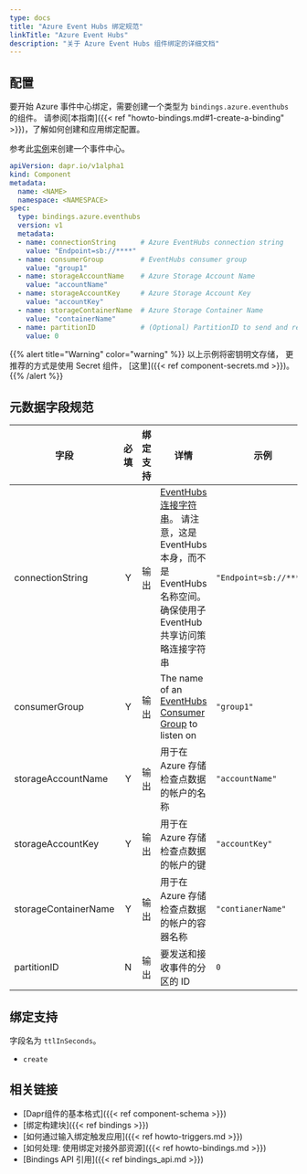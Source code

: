 ```yaml
---
type: docs
title: "Azure Event Hubs 绑定规范"
linkTitle: "Azure Event Hubs"
description: "关于 Azure Event Hubs 组件绑定的详细文档"
---
```


## 配置

要开始 Azure 事件中心绑定，需要创建一个类型为 `bindings.azure.eventhubs` 的组件。 请参阅[本指南]({{< ref "howto-bindings.md#1-create-a-binding" >}})，了解如何创建和应用绑定配置。

参考此[实例](https://docs.microsoft.com/en-us/azure/event-hubs/event-hubs-dotnet-framework-getstarted-send)来创建一个事件中心。

```yaml
apiVersion: dapr.io/v1alpha1
kind: Component
metadata:
  name: <NAME>
  namespace: <NAMESPACE>
spec:
  type: bindings.azure.eventhubs
  version: v1
  metadata:
  - name: connectionString      # Azure EventHubs connection string
    value: "Endpoint=sb://****"
  - name: consumerGroup         # EventHubs consumer group
    value: "group1"
  - name: storageAccountName    # Azure Storage Account Name
    value: "accountName"   
  - name: storageAccountKey     # Azure Storage Account Key
    value: "accountKey"                
  - name: storageContainerName  # Azure Storage Container Name
    value: "containerName"    
  - name: partitionID           # (Optional) PartitionID to send and receive events
    value: 0
```

{{% alert title="Warning" color="warning" %}}
以上示例将密钥明文存储， 更推荐的方式是使用 Secret 组件， [这里]({{< ref component-secrets.md >}})。
{{% /alert %}}

## 元数据字段规范

| 字段                   | 必填 | 绑定支持 | 详情                                                                                                                                                                                | 示例                     |
| -------------------- |:--:| ---- | --------------------------------------------------------------------------------------------------------------------------------------------------------------------------------- | ---------------------- |
| connectionString     | Y  | 输出   | [EventHubs 连接字符串](https://docs.microsoft.com/en-us/azure/event-hubs/authorize-access-shared-access-signature)。 请注意，这是 EventHubs 本身，而不是 EventHubs 名称空间。 确保使用子 EventHub 共享访问策略连接字符串 | `"Endpoint=sb://****"` |
| consumerGroup        | Y  | 输出   | The name of an [EventHubs Consumer Group](https://docs.microsoft.com/en-us/azure/event-hubs/event-hubs-features#consumer-groups) to listen on                                     | `"group1"`             |
| storageAccountName   | Y  | 输出   | 用于在Azure 存储检查点数据的帐户的名称                                                                                                                                                            | `"accountName"`        |
| storageAccountKey    | Y  | 输出   | 用于在Azure 存储检查点数据的帐户的键                                                                                                                                                             | `"accountKey"`         |
| storageContainerName | Y  | 输出   | 用于在Azure 存储检查点数据的帐户的容器名称                                                                                                                                                          | `"contianerName"`      |
| partitionID          | N  | 输出   | 要发送和接收事件的分区的 ID                                                                                                                                                                   | `0`                    |

## 绑定支持

字段名为 `ttlInSeconds`。

- `create`

## 相关链接

- [Dapr组件的基本格式]({{< ref component-schema >}})
- [绑定构建块]({{< ref bindings >}})
- [如何通过输入绑定触发应用]({{< ref howto-triggers.md >}})
- [如何处理: 使用绑定对接外部资源]({{< ref howto-bindings.md >}})
- [Bindings API 引用]({{< ref bindings_api.md >}})
